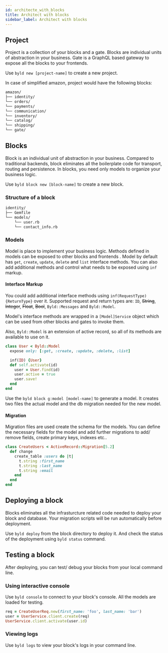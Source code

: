 ```yaml
---
id: architecte_with_blocks
title: Architect with blocks
sidebar_label: Architect with blocks
---
```


## Project

Project is a collection of your blocks and a gate. Blocks are individual units
of abstraction in your business. Gate is a GraphQL based gateway to expose all
the blocks to your frontends.

Use `byld new [project-name]` to create a new project.

In case of simplified amazon, project would have the following blocks:
```sh
amazon/
├── identity/
└── orders/
└── payments/
└── communication/
└── inventory/
└── catalog/
└── shipping/
└── gate/
```

## Blocks

Block is an individual unit of abstraction in your business. Compared to
traditional backends, block eliminates all the boilerplate code for transport,
routing and persistence. In blocks, you need only models to organize your
business logic.

Use `byld block new [block-name]` to create a new block.

### Structure of a block

```sh
identity/
├── Gemfile
└── models/
    └── user.rb
    └── contact_info.rb
```
### Models
Model is place to implement your business logic. Methods defined in models
 can be exposed to other blocks and frontends . Model by default has
 `get`, `create`, `update`, `delete` and `list` interface methods. You can
 also add additional methods and control what needs to be exposed using `inf` markup.



#### Interface Markup
You could add additional interface methods using `inf(RequestType) {ReturnType}`
 over it. Supported request and return types are: `ID`, ~~String~~,
 ~~Integer~~, ~~Float~~, ~~Bool~~, `Byld::Messages` and `Byld::Model`.

Model's interface methods are wrapped in a `[Model]Service` object which can be
used from other blocks and gates to invoke them.

Also, `Byld::Model` is an extension of active record, so all of its methods
are available to use on it.

```ruby
class User < Byld::Model
  expose only: [:get, :create, :update, :delete, :list]

  inf(ID) {User}
  def self.activate(id)
    user = User.find(id)
    user.active = true
    user.save!
  end
end
```

Use the `byld block g:model [model-name]` to generate a model. It creates two
files the actual model and the db migration needed for the new model.

#### Migration
Migration files are used create the schema for the models. You can define the
necessary fields for the model and add further migrations to add/ remove
fields, create primary keys, indexes etc..

```ruby
class CreateUsers < ActiveRecord::Migration[5.2]
  def change
    create_table :users do |t|
      t.string :first_name
      t.string :last_name
      t.string :email
    end
  end
end
```

## Deploying a block

Blocks eliminates all the infrasturcture related code needed to deploy your
block and database. Your migration scripts will be run automatically before
deployment.

Use `byld deploy` from the block directory to deploy it. And check the status
of the deployment using `byld status` command.


## Testing a block

After deploying, you can test/ debug your blocks from your local command line.

### Using interactive console

Use `byld console` to connect to your block's console. All the models are
loaded for testing.

```ruby
req = CreateUserReq.new(first_name: 'foo', last_name: 'bar')
user = UserService.client.create(req)
UserService.client.activate(user.id)
```

### Viewing logs

Use `byld logs` to view your block's logs in your command line.
